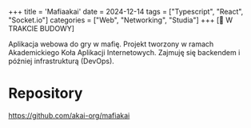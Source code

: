 +++
title = 'Mafiaakai'
date = 2024-12-14
tags = ["Typescript", "React", "Socket.io"]
categories = ["Web", "Networking", "Studia"]
+++
[:wrench: W TRAKCIE BUDOWY]

Aplikacja webowa do gry w mafię.
Projekt tworzony w ramach Akademickiego Koła Aplikacji Internetowych.
Zajmuję się backendem i później infrastrukturą (DevOps).

# Repository

<https://github.com/akai-org/mafiakai>
